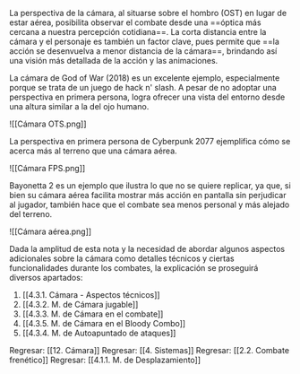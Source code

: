 
La perspectiva de la cámara, al situarse sobre el hombro (OST) en lugar de estar aérea, posibilita observar el combate desde una ==óptica más cercana a nuestra percepción cotidiana==. La corta distancia entre la cámara y el personaje es también un factor clave, pues permite que ==la acción se desenvuelva a menor distancia de la cámara==, brindando así una visión más detallada de la acción y las animaciones.

La cámara de God of War (2018) es un excelente ejemplo, especialmente porque se trata de un juego de hack n' slash. A pesar de no adoptar una perspectiva en primera persona, logra ofrecer una vista del entorno desde una altura similar a la del ojo humano.

![[Cámara OTS.png]]

La perspectiva en primera persona de Cyberpunk 2077 ejemplifica cómo se acerca más al terreno que una cámara aérea.

![[Cámara FPS.png]]

Bayonetta 2 es un ejemplo que ilustra lo que no se quiere replicar, ya que, si bien su cámara aérea facilita mostrar más acción en pantalla sin perjudicar al jugador, también hace que el combate sea menos personal y más alejado del terreno.

![[Cámara aérea.png]]

Dada la amplitud de esta nota y la necesidad de abordar algunos aspectos adicionales sobre la cámara como detalles técnicos y ciertas funcionalidades durante los combates, la explicación se proseguirá diversos apartados:

1. [[4.3.1. Cámara - Aspectos técnicos]]
2. [[4.3.2. M. de Cámara jugable]]
3. [[4.3.3. M. de Cámara en el combate]]
4. [[4.3.5. M. de Cámara en el Bloody Combo]]
5. [[4.3.4. M. de Autoapuntado de ataques]]


Regresar: [[12. Cámara]]
Regresar: [[4. Sistemas]]
Regresar: [[2.2. Combate frenético]]
Regresar: [[4.1.1. M. de Desplazamiento]]